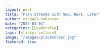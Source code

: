 ```yaml
---
layout: post
title: "Plan Streams with Now, Next, Later"
author: michael-robinson
date: "2024-04-03"
categories: [Leadership]
tags: [sticky, culture]
image: "/images/placeholder.jpg"
featured: true
---
```

